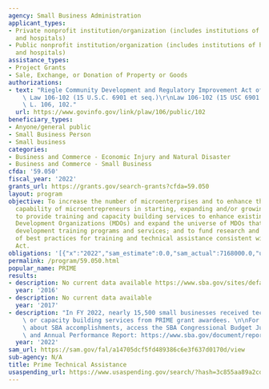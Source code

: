 ```yaml
---
agency: Small Business Administration
applicant_types:
- Private nonprofit institution/organization (includes institutions of higher education
  and hospitals)
- Public nonprofit institution/organization (includes institutions of higher education
  and hospitals)
assistance_types:
- Project Grants
- Sale, Exchange, or Donation of Property or Goods
authorizations:
- text: "Riegle Community Development and Regulatory Improvement Act of  1994, Public\
    \ Law 106-102 (15 U.S.C. 6901 et seq.)\r\nLaw 106-102 (15 USC 6901 et seq). Pub.\
    \ L. 106, 102."
  url: https://www.govinfo.gov/link/plaw/106/public/102
beneficiary_types:
- Anyone/general public
- Small Business Person
- Small business
categories:
- Business and Commerce - Economic Injury and Natural Disaster
- Business and Commerce - Small Business
cfda: '59.050'
fiscal_year: '2022'
grants_url: https://grants.gov/search-grants?cfda=59.050
layout: program
objective: To increase the number of microenterprises and to enhance the management
  capability of microentrepreneurs in starting, expanding and/or growing their business;
  to provide training and capacity building services to enhance existing Microenterprise
  Development Organizations (MDOs) and expand the universe of MDOs that provide microenterprise
  development training programs and services; and to fund research and development
  of best practices for training and technical assistance consistent with the PRIME
  Act.
obligations: '[{"x":"2022","sam_estimate":0.0,"sam_actual":7168000.0,"usa_spending_actual":6860110.17},{"x":"2023","sam_estimate":8000000.0,"sam_actual":0.0,"usa_spending_actual":7511800.0},{"x":"2024","sam_estimate":12500000.0,"sam_actual":0.0,"usa_spending_actual":6897000.12}]'
permalink: /program/59.050.html
popular_name: PRIME
results:
- description: No current data available https://www.sba.gov/sites/default/files/files/2016_PRIME_Awardee_Profiles.pdf
  year: '2016'
- description: No current data available
  year: '2017'
- description: "In FY 2022, nearly 15,500 small businesses received technical training\
    \ or capacity building services from PRIME grant awardees. \n\nFor more information\
    \ about SBA accomplishments, access the SBA Congressional Budget Justification\
    \ and Annual Performance Report: https://www.sba.gov/document/report-congressional-budget-justification-annual-performance-report"
  year: '2022'
sam_url: https://sam.gov/fal/a14705dcf5fd489386c6e3f637d0170d/view
sub-agency: N/A
title: Prime Technical Assistance
usaspending_url: https://www.usaspending.gov/search/?hash=3c855aa89a2cde35576da280235f2789
---
```

